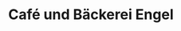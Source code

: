 ---
title: "Café und Bäckerei Engel"
url: /eschershausen/cafe-und-baeckerei-engel/
shop: Bäckerei
---